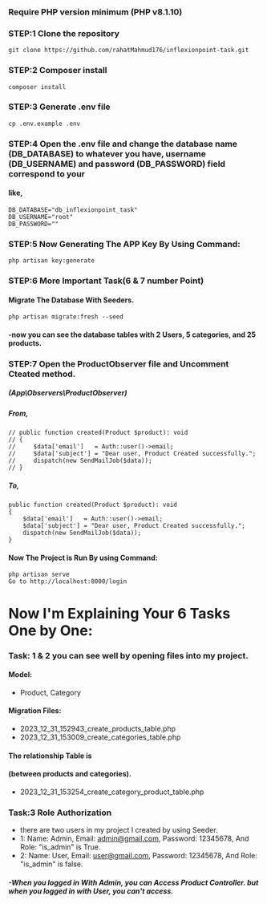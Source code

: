 

### Require PHP version minimum  (PHP v8.1.10) 


### STEP:1 Clone the repository
    git clone https://github.com/rahatMahmud176/inflexionpoint-task.git

### STEP:2 Composer install
    composer install
    
### STEP:3 Generate .env file 
    cp .env.example .env
    
### STEP:4 Open the .env file and change the database name (DB_DATABASE) to whatever you have, username (DB_USERNAME) and password (DB_PASSWORD) field correspond to your
#### like,
    DB_DATABASE="db_inflexionpoint_task"
    DB_USERNAME="root"
    DB_PASSWORD=""

### STEP:5 Now Generating The APP Key By Using Command:   
    php artisan key:generate

### STEP:6 More Important Task(6 & 7 number Point) 
#### Migrate The Database With Seeders.
    php artisan migrate:fresh --seed
#### -now you can see the database tables with 2 Users, 5 categories, and 25 products.


### STEP:7 Open the ProductObserver file and Uncomment Cteated method.
##### (App\Observers\ProductObserver)

##### From, 
    // public function created(Product $product): void
    // { 
    //     $data['email']   = Auth::user()->email;
    //     $data['subject'] = "Dear user, Product Created successfully."; 
    //     dispatch(new SendMailJob($data));
    // }
##### To,
    public function created(Product $product): void
    {  
        $data['email']   = Auth::user()->email;
        $data['subject'] = "Dear user, Product Created successfully."; 
        dispatch(new SendMailJob($data));
    }

#### Now The Project is Run By using Command:
    php artisan serve
    Go to http://localhost:8000/login

# Now I'm Explaining Your 6 Tasks One by One:

### Task: 1 & 2 you can see well by opening files into my project.
#### Model: 
- Product, Category
#### Migration Files:
- 2023_12_31_152943_create_products_table.php
- 2023_12_31_153009_create_categories_table.php
#### The relationship Table is
#### (between products and categories).
- 2023_12_31_153254_create_category_product_table.php

### Task:3 Role Authorization 
- there are two users in my project I created by using Seeder.
- 1: Name: Admin, Email: admin@gmail.com, Password: 12345678, And Role: "is_admin" is True.
- 2: Name: User, Email: user@gmail.com, Password: 12345678, And Role: "is_admin" is false.
##### -When you logged in With Admin, you can Access Product Controller. but when you logged in with User, you can't access.
    
###
